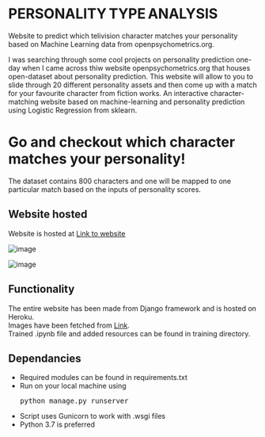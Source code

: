 # PERSONALITY TYPE ANALYSIS

Website to predict which telivision character matches your personality based on Machine Learning data from openpsychometrics.org.

I was searching through some cool projects on personality prediction one-day when I came across thiw website openpsychometrics.org that houses open-dataset about personality prediction.
This website will allow to you to slide through 20 different personality assets and then come up with a match for your favourite character from fiction works.
An interactive character-matching website based on machine-learning and personality prediction using Logistic Regression from sklearn.

<h1>Go and checkout which character matches your personality!</h1>
The dataset contains 800 characters and one will be mapped to one particular match based on the inputs of personality scores.

<h2>Website hosted</h2>
Website is hosted at <a href="https://your-character.herokuapp.com">Link to website</a>

![image](https://user-images.githubusercontent.com/72940291/139533289-c38e19a2-8d05-48cd-8ccc-3c07127c2606.png)

![image](https://user-images.githubusercontent.com/72940291/139533300-5bc6c84c-e649-4a3f-8149-df2d933bdf6b.png)

<h2>Functionality</h2>
The entire website has been made from Django framework and is hosted on Heroku. <br>
Images have been fetched from <a href="https://openpsychometrics.org/tests/characters/test-resources/pics/">Link</a>.<br>
Trained .ipynb file and added resources can be found in training directory.

<h2>Dependancies</h2>
<ul><li>Required modules can be found in requirements.txt</li><li>Run on your local machine using <pre>python manage.py runserver</pre></li>
<li>Script uses Gunicorn to work with .wsgi files</li><li>Python 3.7 is preferred</li></ul>
